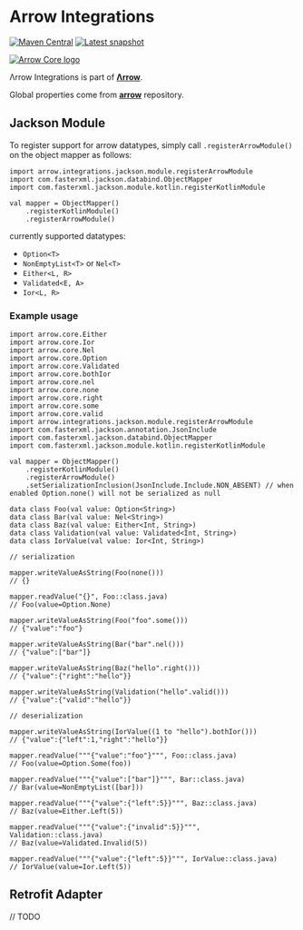 # Arrow Integrations

[![Maven Central](https://img.shields.io/maven-central/v/io.arrow-kt/arrow-integrations-jackson-module?color=4caf50&label=latest%20release)](https://maven-badges.herokuapp.com/maven-central/io.arrow-kt/arrow-integrations-jackson-module)
[![Latest snapshot](https://img.shields.io/maven-metadata/v?label=latest%20snapshot&metadataUrl=https%3A%2F%2Foss.sonatype.org%2Fservice%2Flocal%2Frepositories%2Fsnapshots%2Fcontent%2Fio%2Farrow-kt%2Farrow-integrations-jackson-module%2Fmaven-metadata.xml)](https://oss.sonatype.org/service/local/repositories/snapshots/content/io/arrow-kt/)

[![Arrow Core logo](https://raw.githubusercontent.com/arrow-kt/arrow-site/master/docs/img/core/arrow-core-brand-sidebar.svg?sanitize=true)](https://arrow-kt.io)

Λrrow Integrations is part of [**Λrrow**](https://arrow-kt.io).

Global properties come from [**arrow**](https://github.com/arrow-kt/arrow) repository.

## Jackson Module

To register support for arrow datatypes, simply call `.registerArrowModule()` on the object mapper as follows:

```kotlin:ank
import arrow.integrations.jackson.module.registerArrowModule
import com.fasterxml.jackson.databind.ObjectMapper
import com.fasterxml.jackson.module.kotlin.registerKotlinModule

val mapper = ObjectMapper()
    .registerKotlinModule()
    .registerArrowModule()
```

currently supported datatypes:
- `Option<T>`
- `NonEmptyList<T>` or `Nel<T>`
- `Either<L, R>`
- `Validated<E, A>`
- `Ior<L, R>`

### Example usage

```kotlin:ank
import arrow.core.Either
import arrow.core.Ior
import arrow.core.Nel
import arrow.core.Option
import arrow.core.Validated
import arrow.core.bothIor
import arrow.core.nel
import arrow.core.none
import arrow.core.right
import arrow.core.some
import arrow.core.valid
import arrow.integrations.jackson.module.registerArrowModule
import com.fasterxml.jackson.annotation.JsonInclude
import com.fasterxml.jackson.databind.ObjectMapper
import com.fasterxml.jackson.module.kotlin.registerKotlinModule

val mapper = ObjectMapper()
    .registerKotlinModule()
    .registerArrowModule()
    .setSerializationInclusion(JsonInclude.Include.NON_ABSENT) // when enabled Option.none() will not be serialized as null

data class Foo(val value: Option<String>)
data class Bar(val value: Nel<String>)
data class Baz(val value: Either<Int, String>)
data class Validation(val value: Validated<Int, String>)
data class IorValue(val value: Ior<Int, String>)

// serialization

mapper.writeValueAsString(Foo(none())) 
// {}

mapper.readValue("{}", Foo::class.java) 
// Foo(value=Option.None)

mapper.writeValueAsString(Foo("foo".some())) 
// {"value":"foo"}

mapper.writeValueAsString(Bar("bar".nel())) 
// {"value":["bar"]}

mapper.writeValueAsString(Baz("hello".right()))
// {"value":{"right":"hello"}}

mapper.writeValueAsString(Validation("hello".valid()))
// {"value":{"valid":"hello"}}

// deserialization

mapper.writeValueAsString(IorValue((1 to "hello").bothIor()))
// {"value":{"left":1,"right":"hello"}}

mapper.readValue("""{"value":"foo"}""", Foo::class.java) 
// Foo(value=Option.Some(foo))

mapper.readValue("""{"value":["bar"]}""", Bar::class.java) 
// Bar(value=NonEmptyList([bar]))

mapper.readValue("""{"value":{"left":5}}""", Baz::class.java)
// Baz(value=Either.Left(5))

mapper.readValue("""{"value":{"invalid":5}}""", Validation::class.java)
// Baz(value=Validated.Invalid(5))

mapper.readValue("""{"value":{"left":5}}""", IorValue::class.java)
// IorValue(value=Ior.Left(5))
```


## Retrofit Adapter

// TODO
